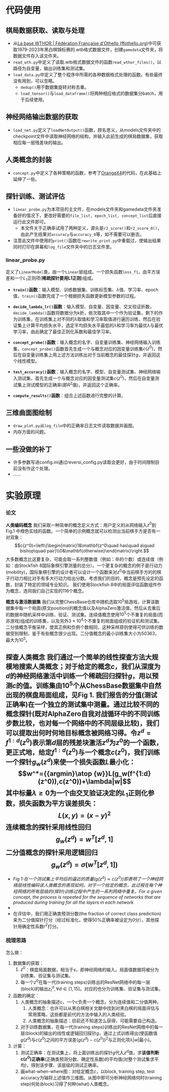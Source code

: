 # 代码使用

## 棋局数据获取、读取与处理

- 从[La base WTHOR | Fédération Française d'Othello (ffothello.org)](https://www.ffothello.org/informatique/la-base-wthor/)中可获取1979-2023年黑白棋锦标赛的.wtb格式数据文件，创建`gamedata`文件夹，将数据文件存入该文件夹。
- `read_wth.py`中定义了读取.wtb格式数据文件的函数`read_wthor_files()`，以路径为自变量，输出训练集和测试集。
- `load_data.py`中定义了整个程序中所需的各种数据格式处理的函数。有些最终没有用到，可以忽略。
	- `dedup()`用于数据集旋转对称去重。
	- `load_tensor()`与`load_dataframe()`将两种相应格式的数据集分batch，用于后续使用。

## 神经网络输出数据的获取

- `load_net.py`定义了`loadNetOutput()`函数，顾名思义，从models文件夹中的checkpoint文件中读取神经网络的结构，并输入此前生成的棋局数据集，获取相应每一层残差块的输出。

## 人类概念的封装

- `concept.py`中定义了各种策略的函数，参考了[OrangeX4](https://orangex4.cool/post/reversi/)的代码，在此基础上延伸了一些。

## 探针训练、测试评估

- `linear_probe.py`为本项目的主文件，在models文件夹和gamedata文件夹准备好的情况下，更改好需要的`file_list, epoch_list, concept_list`后直接运行此文件即可。
	- 本文件关于正确率试用了两种定义，源头是`r2_score()`和`r2_score_0()`，由此产生结果对`accuracy`与`accuracy_0`等，如不需要可以删去。
- 注意此文件中使用的`print()`函数在`rewrite_print.py`中重载过，使输出结果同时打印在屏幕和`log_file`文件夹中的日志文件里。

### linear_probe.py

定义了`LinearModel`类，由一个`Linear`层组成。一个损失函数`loss_f1`，由平方误差和一个$L_1$正则项(**稀疏探针要用L1正则**)组成。

- **`train()`函数**：输入模型、训练数据集、训练标签集、$\lambda$值、学习率、epoch值，`train()`函数完成了一个根据损失函数更新模型参数的过程。

- **`decide_lambda_lr()`函数**：输入模型、自变量、因变量、交叉验证折数，`decide_lambda()`函数将数据分为k折，依次取其中一个作为验证集，剩下的作为训练集，在训练集上对不同的$\lambda$取值和学习率取值进行遍历训练，然后在验证集上计算平均损失水平，选定平均损失水平最低的$\lambda$和学习率为最优$\lambda$与最优学习率，由此确定了最佳正则化系数和最佳学习率。

- **`concept_probe()`函数**：输入概念的名字、自变量训练集、神经网络输入训练集，`concept_probe()`函数首先生成一个与概念对应的因变量训练集$c(z^0)$，然后在自变量训练集上用上述方法训练出对于当前概念的最佳探针$g$，并返回这个线性模型。

- **`test_accuracy()`函数**：输入概念的名字、模型、自变量测试集、神经网络输入测试集，首先生成一个与概念对应的因变量测试集$c(z^0)$，然后在自变量测试集上测试模型的正确率(即$R^2$值)，并返回这个正确率。

- **`compute_results()`函数**：组合上述函数进行完整的计算。

## 三维曲面图绘制

- `draw_plot.py`从`log_file`中的正确率日志文件读取数据并画图。
- 内存方面的问题。

## 一些没做的补丁

- 许多参数写进config.ini通过reversi_config.py读取会更好，由于时间限制目前没有作这个处理。
- ……

# 实验原理

### 论文

**人类编码概念** 我们采取一种简单的概念定义方式：用户定义的从网络输入$z^0$到Fig.1 中橙色实线的函数。一个简单的示例概念就可以检测出当前棋手方是否有一对双象：$$c(z^0)=\left\{\begin{matrix}1&\mathbf{z^0\quad has\quad a\quad bishop\quad pair}\\0&\mathbf{otherwise}\end{matrix}\right.$$
大多数概念比这要复杂，可能会取一系列整数值（例如：卒的个数）或连续值（例如：由Stockfish 8国际象棋引擎测量的总分）。一个更复杂的概念的例子是行动力(mobility)，国际象棋引擎的设计者可以设计一个函数来对$z^0$中当前棋手方的的棋子行动力相比对手有多大行动力给出分数。考虑我们的目的，概念是预先设定的函数，封装了特定的领域专业知识。
我们使用Stockfish 8中的局面评估函数组件作为概念，连同我们自己实现的116个概念。

**概念与激活数据集** 我们从完整ChessBase仓库中随机选取$10^5$局游戏，计算该数据集中每一个局面(原文position)的概念值以及AlphaZero激活值，然后从去重后的数据中随机采样中训练、验证、测试集。连续值概念使用$10^5$个不重复的局面(而非游戏)组成的训练集，以及另外$3\times 10^4$个不重复的局面组成的验证机和测试集。二分值概念平衡采样，使其正例和负例个数相同，这种采样原则使得可供训练的数据受到限制，鉴于有些概念很少出现。二分值概念的最小训练集大小为50363，最大为$10^5$。

**探查人类概念** 我们通过一个简单的线性探查方法大规模地搜索人类概念；对于给定的概念$c$，我们从深度为$d$的神经网络激活中训练一个稀疏回归探针$g$，用以预测$c$的值。训练集由$10^5$个从ChessBase数据集中自然出现的棋盘局面组成，见Fig 1. 我们报告的分值(测试正确率)在一个独立的测试集中测量。通过比较不同的概念探针(既对AlphaZero自我对战循环中的不同训练步数比较，也对每一个网络中的不同层级比较)，我们可以提取出何时何地目标概念被网络习得。令$z^d=f^{1:d}(z^0)$表示第$d$层的残差块激活$z^d$为$z^0$的一个函数，更正式地，给定$f^{1:d}(z^0)$与一个概念$c(z^0)$，我们训练一个探针$g_w(z^d)$来使一个损失函数$L$最小化：$$w^*={{argmin}\atop {w}}L(g_w(f^{1:d}(z^0)),c(z^0))+\lambda|w|$$其中标量$\lambda\geq 0$为一个由交叉验证决定的$L_1$正则化参数，损失函数为平方误差损失：$$L(x,y)=(x-y)^2$$连续概念的探针采用线性回归$$g_w(z^d)=w^T[z^d,1]$$二分值概念的探针采用逻辑回归$$g_w(z^d)=\sigma(w^T[z^d,1])$$
- 
- *Fig 1:在一个测试集上平均后的逼近的质量($g(z^d)\approx c(z^0)$)即表明了一个神经网络层线性编码该人类概念的表现如何。对于一个给定的概念，此过程在每个神经网络的所有层级的(探针)训练过程中产生的一系列网络中重复。For a given concept, the process is repeated for the sequence of networks that are produced during training for all the layers in each network*
- 
- 在评估中，我们用正确类预测分数(the fraction of correct class prediction)来为二分值探针打分（经过标准化，使得50%正确率被设定为0分），其他探针用确定性系数$r^2$打分。


### 梳理思路

怎么做：
1. 数据集的获取：
	1. $z^0$：棋盘局面数据，相当于$s$，即神经网络的输入。局面值数据将被分为训练集、验证集与测试集。
	2. 每一个$z^0$在每一代(training steps)训练出的ResNet网络中的每一层(block)的输出$z^d_t, \forall d\in[1,15]$。对应的也分为训练集、验证集与测试集。
2. 函数的确定：
	1. 人类概念的抽象描述$c$，一个$c$负责一个概念。分为连续值和二分值两种。
		1. 人类概念：也许可以从黑白棋相关文献中找到对黑白棋的局面评估与常用策略，这些都是前代的方法中输入的人类经验。
		2. 人类概念的抽象描述：目前还不知道怎么获得，可能需要自己构造。
	2. 对于训练数据集，在每一代(training steps)训练出的ResNet网络中的每一层(block)的输出的线性或逻辑回归探针$g$，通过上式训练得出(使函数值$g(z^d)$与$c(z^0)$之间的平方误差$(g(z^d)-c(z^0))^2$与正则化项$\lambda|w|$最小)。
3. 计算：
	1. 测试正确率：在测试集上，将上面训练出的探针$g$代入$z^d$值，求**该值判断$c(z^0)$正确率**(正确类预测分数、确定性系数)的平均值(对整个测试集求平均)，得到该步骤、该层级的测试正确率。
	2. 画what-when-where图：对给定概念$c$，以block, training step, test accuracy为轴将上述值作三维图。从图中即可分析神经网络何时(training step)何处(block)习得了何种(what)人类概念。